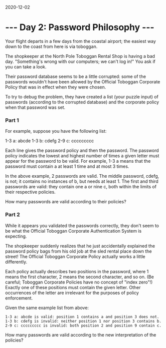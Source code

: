 2020-12-02

# --- Day 2: Password Philosophy ---

Your flight departs in a few days from the coastal airport; the easiest way down to the coast from here is via toboggan.

The shopkeeper at the North Pole Toboggan Rental Shop is having a bad day. "Something's wrong with our computers; we can't log in!" You ask if you can take a look.

Their password database seems to be a little corrupted: 
some of the passwords wouldn't have been allowed by the Official Toboggan Corporate Policy that was in effect when they were chosen.

To try to debug the problem, they have created a list (your puzzle input) of passwords (according to the corrupted database) 
and the corporate policy when that password was set.


### Part 1

For example, suppose you have the following list:

1-3 a: abcde
1-3 b: cdefg
2-9 c: ccccccccc

Each line gives the password policy and then the password. 
The password policy indicates the lowest and highest number of times a given letter must appear for the password to be valid. 
For example, 1-3 a means that the password must contain a at least 1 time and at most 3 times.

In the above example, 2 passwords are valid. The middle password, cdefg, is not; it contains no instances of b, but needs at least 1. 
The first and third passwords are valid: they contain one a or nine c, both within the limits of their respective policies.

How many passwords are valid according to their policies?

### Part 2

While it appears you validated the passwords correctly, they don't seem to be what the Official Toboggan Corporate Authentication System is expecting.

The shopkeeper suddenly realizes that he just accidentally explained the password policy bags from his old job at the sled rental place down the street! The Official Toboggan Corporate Policy actually works a little differently.

Each policy actually describes two positions in the password, where 1 means the first character, 2 means the second character, and so on. (Be careful; Toboggan Corporate Policies have no concept of "index zero"!) Exactly one of these positions must contain the given letter. Other occurrences of the letter are irrelevant for the purposes of policy enforcement.

Given the same example list from above:

    1-3 a: abcde is valid: position 1 contains a and position 3 does not.
    1-3 b: cdefg is invalid: neither position 1 nor position 3 contains b.
    2-9 c: ccccccccc is invalid: both position 2 and position 9 contain c.

How many passwords are valid according to the new interpretation of the policies?